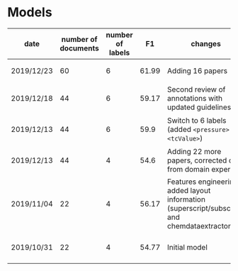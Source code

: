 # Models 

| date | number of documents | number of labels | F1 |changes | evaluation file |
|--------------|-----|----|-------|---------------------|---|
|  2019/12/23  | 60  |  6 | 61.99 | Adding 16 papers | [`superconductors-evaluation-20191223.txt`](https://raw.githubusercontent.com/lfoppiano/grobid-superconductors/master/resources/models/superconductors/result-logs/superconductors-10fold-cross-validation-20191223.txt) |
|  2019/12/18  | 44  |  6 | 59.17 | Second review of annotations with updated guidelines | [`superconductors-10fold-cross-validation-20191218.txt`](https://raw.githubusercontent.com/lfoppiano/grobid-superconductors/master/resources/models/superconductors/result-logs/superconductors-10fold-cross-validation-20191218.txt) |
|  2019/12/13  | 44  |  6 | 59.9  | Switch to 6 labels (added `<pressure>` and `<tcValue>`) | [`superconductors-10fold-cross-validation-20191213.txt`](https://raw.githubusercontent.com/lfoppiano/grobid-superconductors/master/resources/models/superconductors/result-logs/superconductors-10fold-cross-validation-20191213.txt) |
|  2019/12/13  | 44  |  4 | 54.6  | Adding 22 more papers, corrected data from domain experts | [`superconductors-10fold-cross-validation-20191123.txt`](https://raw.githubusercontent.com/lfoppiano/grobid-superconductors/master/resources/models/superconductors/result-logs/superconductors-10fold-cross-validation-20191123.txt) |
|  2019/11/04  | 22  |  4 | 56.17 | Features engineering: added layout information (superscript/subscript) and chemdataextractor  | [`superconductors-10fold-evaluation-20191104.txt`](https://raw.githubusercontent.com/lfoppiano/grobid-superconductors/master/resources/models/superconductors/result-logs/superconductors-10fold-cross-validation-20191104.txt) |
|  2019/10/31  | 22  |  4 | 54.77 | Initial model | [`superconductors-10fold-cross-validation-20191031.txt`](https://raw.githubusercontent.com/lfoppiano/grobid-superconductors/master/resources/models/superconductors/result-logs/superconductors-10fold-cross-validation-20191031.txt) |